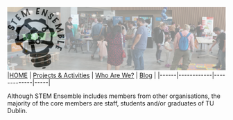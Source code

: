 ![STEM Ensemble Banner](stemensemblebanner.svg)
|[HOME](README.md) | [Projects & Activities](ACTIVITIES.md) | [Who Are We?](WHOAREWE.md) |  [Blog](BLOG.md) |
|------|------------|-------------|-----|

Although STEM Ensemble includes members from other organisations, the majority of the core members are staff, students and/or graduates of TU Dublin.

